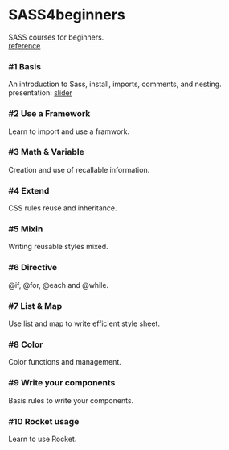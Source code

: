 # SASS4beginners
SASS courses for beginners.    
[reference](https://github.com/ganlanyuan/SASS4beginners/blob/master/reference.md)

### #1 Basis
An introduction to Sass, install, imports, comments, and nesting.     
presentation: [slider](http://slides.com/ganlanyuan/deck/#/)

### #2 Use a Framework
Learn to import and use a framwork.   

### #3 Math & Variable
Creation and use of recallable information.  

### #4 Extend
CSS rules reuse and inheritance.   

### #5 Mixin
Writing reusable styles mixed.   

### #6 Directive
@if, @for, @each and @while.  

### #7 List & Map
Use list and map to write efficient style sheet.  

### #8 Color
Color functions and management.   

### #9 Write your components
Basis rules to write your components.   

### #10 Rocket usage
Learn to use Rocket.   
